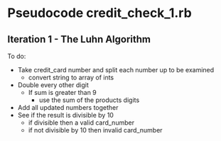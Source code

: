 # Pseudocode credit_check_1.rb
## Iteration 1 - The Luhn Algorithm

To do:
- Take credit_card number and split each number up to be examined
  - convert string to array of ints
- Double every other digit
  - If sum is greater than 9
    - use the sum of the products digits
- Add all updated numbers together
- See if the result is divisible by 10
  - if divisible then a valid card_number
  - if not divisible by 10 then invalid card_number
